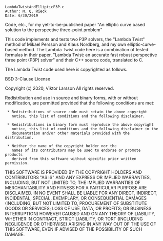 
	LambdaTwistAndEllipticP3P.c 
	Author: M. Q. Rieck 
	Date: 6/30/2019  

Code, etc., for my yet-to-be-published paper "An elliptic curve based solution to the perspective three-point problem" 

This code implements and tests two P3P solvers, the "Lambda 
Twist" method of Mikael Persson and Klaus Nordberg, and my own 
elliptic-curve-based method. The Lambda Twist code here is a
combination of tested formulas in their paper, "Lambda Twist: 
an accurate fast robust perspective three point (P3P) solver"
and their C++ source code, translated to C. 

The Lambda Twist code used here is copyrighted as follows. 

BSD 3-Clause License

Copyright (c) 2020, Viktor Larsson
All rights reserved.

Redistribution and use in source and binary forms, with or without
modification, are permitted provided that the following conditions are met:

     * Redistributions of source code must retain the above copyright
       notice, this list of conditions and the following disclaimer.

     * Redistributions in binary form must reproduce the above copyright
       notice, this list of conditions and the following disclaimer in the
       documentation and/or other materials provided with the distribution.

     * Neither the name of the copyright holder nor the
       names of its contributors may be used to endorse or promote products
       derived from this software without specific prior written permission.

THIS SOFTWARE IS PROVIDED BY THE COPYRIGHT HOLDERS AND CONTRIBUTORS "AS IS"
AND ANY EXPRESS OR IMPLIED WARRANTIES, INCLUDING, BUT NOT LIMITED TO, THE
IMPLIED WARRANTIES OF MERCHANTABILITY AND FITNESS FOR A PARTICULAR PURPOSE
ARE DISCLAIMED. IN NO EVENT SHALL <COPYRIGHT HOLDER> BE LIABLE FOR ANY
DIRECT, INDIRECT, INCIDENTAL, SPECIAL, EXEMPLARY, OR CONSEQUENTIAL DAMAGES
(INCLUDING, BUT NOT LIMITED TO, PROCUREMENT OF SUBSTITUTE GOODS OR SERVICES;
LOSS OF USE, DATA, OR PROFITS; OR BUSINESS INTERRUPTION) HOWEVER CAUSED AND
ON ANY THEORY OF LIABILITY, WHETHER IN CONTRACT, STRICT LIABILITY, OR TORT
(INCLUDING NEGLIGENCE OR OTHERWISE) ARISING IN ANY WAY OUT OF THE USE OF THIS
SOFTWARE, EVEN IF ADVISED OF THE POSSIBILITY OF SUCH DAMAGE.
